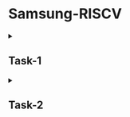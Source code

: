 # Samsung-RISCV

<details>
<summary><h2> Task-1 </h2> </summary>
<br>
 <summary><h2> theory </h2> </summary> 

### Running and understanding the C-based code on RISC-V architecture. 
<summary><h2> Synthesis </h2> </summary> 

![Screenshot 2025-01-06 161234](https://github.com/user-attachments/assets/56e219ad-62d7-4cf2-9b57-27ee52a93a40)
  
![Screenshot 2025-01-06 231204](https://github.com/user-attachments/assets/89392d20-b827-4779-9808-1b81ba609b0b)
</details>


<details>
<summary><h2> Task-2 </h2> </summary>
<br>
 <summary><h2> theory </h2> </summary> 

 ### Compiled C code.
 ### RISCV object dump for optimization level -Ofast.

 <summary><h2> Synthesis </h2> </summary> 

![Screenshot 2025-01-12 193001](https://github.com/user-attachments/assets/581b6575-c310-4b41-8b2d-a00d82f3cc46)
![Screenshot 2025-01-12 193747](https://github.com/user-attachments/assets/77936148-be0f-434d-98a0-7d01f24eeffa)
![Screenshot 2025-01-12 193954](https://github.com/user-attachments/assets/ccd1cd65-091f-475b-bdf8-aca79970d3fe)




